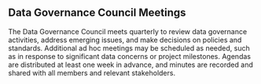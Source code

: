 ## Data Governance Council Meetings

The Data Governance Council meets quarterly to review data governance activities, address emerging issues, and make decisions on policies and standards. Additional ad hoc meetings may be scheduled as needed, such as in response to significant data concerns or project milestones. Agendas are distributed at least one week in advance, and minutes are recorded and shared with all members and relevant stakeholders.

